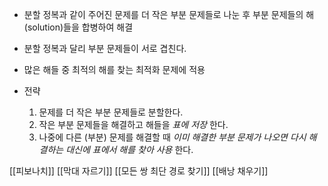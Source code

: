 - 분할 정복과 같이 주어진 문제를 더 작은 부분 문제들로 나눈 후 부분 문제들의 해(solution)들을 합병하여 해결
- 분할 정복과 달리 부분 문제들이 서로 겹친다.
- 많은 해들 중 최적의 해를 찾는 최적화 문제에 적용

- 전략
	1. 문제를 더 작은 부분 문제들로 분할한다.
	2. 작은 부분 문제들을 해결하고 해들을 _표에 저장_ 한다.
	3. 나중에 다른 (부분) 문제를 해결할 때 _이미 해결한 부분 문제가 나오면 다시 해결하는 대신에 표에서 해를 찾아 사용_ 한다.

[[피보나치]]
[[막대 자르기]]
[[모든 쌍 최단 경로 찾기]]
[[배낭 채우기]] 